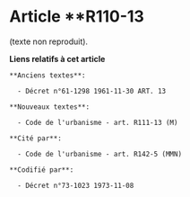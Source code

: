 # Article **R110-13

(texte non reproduit).

**Liens relatifs à cet article**

	**Anciens textes**:

	  - Décret n°61-1298 1961-11-30 ART. 13

	**Nouveaux textes**:

	  - Code de l'urbanisme - art. R111-13 (M)

	**Cité par**:

	  - Code de l'urbanisme - art. R142-5 (MMN)

	**Codifié par**:

	  - Décret n°73-1023 1973-11-08
